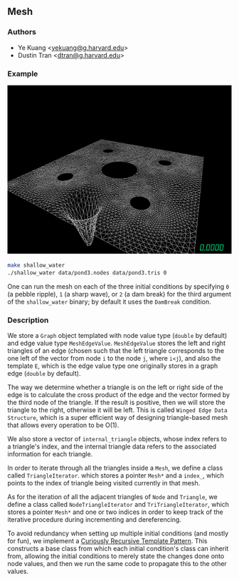 ## Mesh

### Authors
* Ye Kuang \<yekuang@g.harvard.edu\>
* Dustin Tran \<dtran@g.harvard.edu\>

### Example
![](pond.gif)
```bash
make shallow_water
./shallow_water data/pond3.nodes data/pond3.tris 0
```
One can run the mesh on each of the three initial conditions by specifying `0`
(a pebble ripple), `1` (a sharp wave), or `2` (a dam break) for the third
argument of the `shallow_water` binary; by default it uses the `DamBreak`
condition.

### Description
We store a `Graph` object templated with node value type (`double` by default)
and edge value type `MeshEdgeValue`. `MeshEdgeValue` stores the left and right
triangles of an edge (chosen such that the left triangle corresponds to the one
left of the vector from node `i` to the node `j`, where `i<j`), and also the
template `E`, which is the edge value type one originally stores in a graph edge
(`double` by default).

The way we determine whether a triangle is on the left or right side of the edge
is to calculate the cross product of the edge and the vector formed by the third
node of the triangle. If the result is positive, then we will store the triangle
to the right, otherwise it will be left. This is called `Winged Edge Data Structure`,
which is a super efficient way of designing triangle-based mesh that allows every
operation to be O(1).

We also store a vector of `internal_triangle` objects, whose index refers to a
triangle's index, and the internal triangle data refers to the associated
information for each triangle.

In order to iterate through all the triangles inside a `Mesh`, we define a class
called `TriangleIterator`. which stores a pointer `Mesh*` and a `index_`, which
points to the index of triangle being visited currently in that mesh.

As for the iteration of all the adjacent triangles of `Node` and `Triangle`, we
define a class called `NodeTriangleIterator` and `TriTriangleIterator`, which
stores a pointer `Mesh*` and one or two indices in order to keep track of the
iterative procedure during incrementing and dereferencing.

To avoid redundancy when setting up multiple initial conditions (and mostly for
fun), we implement a [Curiously Recursive Template
Pattern](http://en.wikipedia.org/wiki/Curiously_recurring_template_pattern).
This constructs a base class from which each initial condition's class can
inherit from, allowing the initial conditions to merely state the changes done
onto node values, and then we run the same code to propagate this to the other
values.
